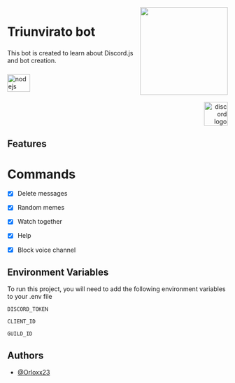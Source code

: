 <img align="right" height="200" src="https://i.imgur.com/C2ZE4ID.jpg"  />

###

<h1 align="left">Triunvirato bot</h1>

###

<p align="left">This bot is created to learn about Discord.js and bot creation.</p>

###

<div align="left">
  <img src="https://cdn.jsdelivr.net/gh/devicons/devicon/icons/nodejs/nodejs-original.svg" height="40" width="52" alt="nodejs logo"  />
</div>

###

<div align="right">
  <a href="https://discord.gg/nFuKjrGUqs" target="_blank">
    <img src="https://img.shields.io/static/v1?message=Discord&logo=discord&label=&color=7289DA&logoColor=white&labelColor=&style=for-the-badge" height="54" alt="discord logo"  />
  </a>
</div>

###

## Features
# Commands

- [x] Delete messages
- [x] Random memes
- [x] Watch together
- [x] Help
- [x] Block voice channel


## Environment Variables

To run this project, you will need to add the following environment variables to your .env file

`DISCORD_TOKEN`

`CLIENT_ID`

`GUILD_ID`


## Authors

- [@Orloxx23](https://github.com/Orloxx23)
